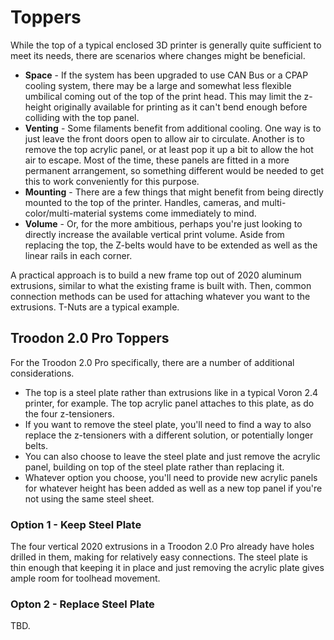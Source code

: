 # Toppers
While the top of a typical enclosed 3D printer is generally quite sufficient to meet its needs, there are scenarios where changes might be beneficial. 

- **Space** - If the system has been upgraded to use CAN Bus or a CPAP cooling system, there may be a large and somewhat less flexible umbilical coming out of the top of the print head.
           This may limit the z-height originally available for printing as it can't bend enough before colliding with the top panel.
- **Venting** - Some filaments benefit from additional cooling. One way is to just leave the front doors open to allow air to circulate. Another is to remove the top acrylic panel, or at least pop it up a bit to allow the hot air to escape.
          Most of the time, these panels are fitted in a more permanent arrangement, so something different would be needed to get this to work conveniently for this purpose.
- **Mounting** - There are a few things that might benefit from being directly mounted to the top of the printer. Handles, cameras, and multi-color/multi-material systems come immediately to mind.
- **Volume** - Or, for the more ambitious, perhaps you're just looking to directly increase the available vertical print volume. Aside from replacing the top, the Z-belts would have to be extended as well as the linear rails in each corner.

A practical approach is to build a new frame top out of 2020 aluminum extrusions, similar to what the existing frame is built with. Then, common connection methods can be used for attaching whatever you want to the extrusions. T-Nuts are a typical example.

## Troodon 2.0 Pro Toppers

For the Troodon 2.0 Pro specifically, there are a number of additional considerations.
- The top is a steel plate rather than extrusions like in a typical Voron 2.4 printer, for example. The top acrylic panel attaches to this plate, as do the four z-tensioners.
- If you want to remove the steel plate, you'll need to find a way to also replace the z-tensioners with a different solution, or potentially longer belts.
- You can also choose to leave the steel plate and just remove the acrylic panel, building on top of the steel plate rather than replacing it.
- Whatever option you choose, you'll need to provide new acrylic panels for whatever height has been added as well as a new top panel if you're not using the same steel sheet.

### Option 1 - Keep Steel Plate
The four vertical 2020 extrusions in a Troodon 2.0 Pro already have holes drilled in them, making for relatively easy connections. The steel plate is thin enough that keeping it in place and just removing the acrylic plate gives ample room for toolhead movement.

### Opton 2 - Replace Steel Plate
TBD.
